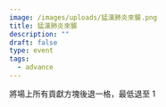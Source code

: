 ```yaml
---
image: /images/uploads/猛漢肺炎來襲.png
title: 猛漢肺炎來襲
description: ""
draft: false
type: event
tags:
  - advance
---
```

將場上所有貢獻方塊後退一格，最低退至 1